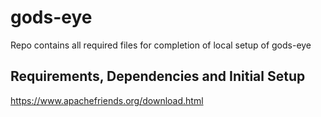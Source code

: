 # gods-eye
Repo contains all required files for completion of local setup of gods-eye

## Requirements, Dependencies and Initial Setup

https://www.apachefriends.org/download.html
